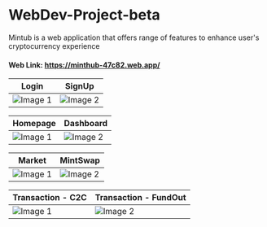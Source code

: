 # WebDev-Project-beta
Mintub is a web application that offers range of features to enhance user's cryptocurrency experience

#### Web Link: https://minthub-47c82.web.app/

|  Login                              |                  SignUp               |
|-----------------------------------------|-----------------------------------------|
| ![Image 1](https://github.com/NotSoToxic/WebDev-Project-beta/blob/main/assests/Login.png) | ![Image 2](https://github.com/NotSoToxic/WebDev-Project-beta/blob/main/assests/Register.png) |

|Homepage                      |                  Dashboard           |
|-----------------------------------------|-----------------------------------------|
| ![Image 1](https://github.com/NotSoToxic/WebDev-Project-beta/blob/main/assests/Homepage.png) | ![Image 2](https://github.com/NotSoToxic/WebDev-Project-beta/blob/main/assests/Dashboard.png) |

|Market                    |                 MintSwap          |
|-----------------------------------------|-----------------------------------------|
| ![Image 1](https://github.com/NotSoToxic/WebDev-Project-beta/blob/main/assests/Market.png) | ![Image 2](https://github.com/NotSoToxic/WebDev-Project-beta/blob/main/assests/Mintswap.png) |

|Transaction - C2C                    |                 Transaction - FundOut          |
|-----------------------------------------|-----------------------------------------|
| ![Image 1](https://github.com/NotSoToxic/WebDev-Project-beta/blob/main/assests/Transactions%20-%20C2C.png) | ![Image 2](https://github.com/NotSoToxic/WebDev-Project-beta/blob/main/assests/Transaction-FundOut.png) |
